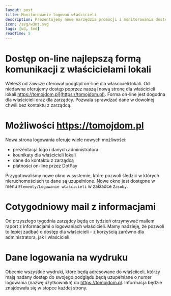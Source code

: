 ```yaml
---
layout: post
title: Monitorowanie logowań właścicieli
description: Prezentujemy nowe narzędzia promocji i monitorowania dostępu właścicieli do systemu.
icon: /svg/w3nt.svg
tags: [w3, tmd]
readTime: 5
---
```


# Dostęp on-line najlepszą formą komunikacji z właścicielami lokali

Weles3 od zawsze oferował podgląd on-line dla właścicieli lokali. Od niedawna
oferujemy dostęp poprzez naszą [nową stronę dla właścicieli lokali https://tomojdom.pl](https://tomojdom.pl). Forma on-line jest dogodna dla właścicieli
oraz dla zarządcy. Pozwala sprawdzać dane w dowolnej chwili bez kontaktu
z zarządcą.

# Możliwości https://tomojdom.pl

Nowa strona logowania oferuje wiele nowych możliwości:
 - prezentacja logo i danych administratora
 - kounikaty dla właścicieli lokali
 - dane do kontaktu z zarządcą
 - płatności on-line przez DotPay

Przygotowaliśmy nowe okno w systemie, które pozwoli śledzić w których nieruchomościach te dane są uzupełnione. Nowe okno jest dostępne w
menu ```Elementy/Logowanie właścicieli``` w zakładce ```Zasoby```.

# Cotygodniowy mail z informacjami

Od przyszłego tygodnia zarządcy będą co tydzień otrzymywać mailem
raport z informacjami o logowaniach właścicieli. Mamy nadzieję, że
pozwoli to lepiej zadbać o dostęp dla właścicieli - z korzyścią zarówno
dla administratora, jak i właścicieli.

# Dane logowania na wydruku

Obecnie wszystkie wydruki, które będą adresowane do właściiceli, którzy mają
nadany dostęp do swojego podglądu będą uzupełniane o numer logowania (nazwę użytkownika) do https://tomojdom.pl. Informacja będzie znajdowała się w stopce
każdej strony.

